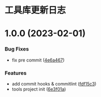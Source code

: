 # 工具库更新日志

# 1.0.0 (2023-02-01)


### Bug Fixes

* fix pre commit ([4e6a467](https://github.com/harveyli1013/tools/commit/4e6a467ed3257ab85fdc7266aa50d79236cc7601))


### Features

* add commit hooks & commitlint ([fdf15c3](https://github.com/harveyli1013/tools/commit/fdf15c3741cad3200bac6cc0d8e3644de5764eaf))
* tools project init ([6e3f01a](https://github.com/harveyli1013/tools/commit/6e3f01ac3c95bb8ec0637afd7b4c5215a59ca132))



